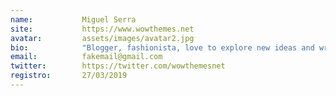 ```yaml
---
name:           Miguel Serra
site:           https://www.wowthemes.net
avatar:         assets/images/avatar2.jpg
bio:            "Blogger, fashionista, love to explore new ideas and write on my morning coffee!"
email:          fakemail@gmail.com
twitter:        https://twitter.com/wowthemesnet
registro:       27/03/2019
---
```

